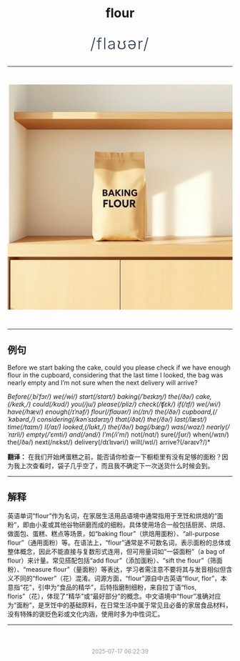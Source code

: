 <div align="center">

# flour

<div style="margin: 30px 0;">
<h1 style="font-size: 2.5em; font-weight: 300; letter-spacing: 2px; margin: 0; color: #2c3e50;">
/flaʊər/
</h1>
</div>

</div>

---

<div align="center" style="margin: 40px 0;">

![flour](images/flour.png)

</div>

---

## 例句

Before we start baking the cake, could you please check if we have enough flour in the cupboard, considering that the last time I looked, the bag was nearly empty and I’m not sure when the next delivery will arrive?

*Before(/ˌbiˈfɔr/) we(/wi/) start(/stɑrt/) baking(/ˈbeɪkɪŋ/) the(/ðə/) cake,(/keɪk,/) could(/kʊd/) you(/ju/) please(/pliz/) check(/ʧɛk/) if(/ɪf/) we(/wi/) have(/hæv/) enough(/ɪˈnəf/) flour(/flaʊər/) in(/ɪn/) the(/ðə/) cupboard,(/ˈkəbərd,/) considering(/kənˈsɪdərɪŋ/) that(/ðət/) the(/ðə/) last(/læst/) time(/taɪm/) I(/aɪ/) looked,(/lʊkt,/) the(/ðə/) bag(/bæg/) was(/wɑz/) nearly(/ˈnɪrli/) empty(/ˈɛmti/) and(/ənd/) I’m(/i’m*/) not(/nɑt/) sure(/ʃʊr/) when(/wɪn/) the(/ðə/) next(/nɛkst/) delivery(/dɪˈlɪvəri/) will(/wɪl/) arrive?(/əraɪv?/)*

**翻译：** 在我们开始烤蛋糕之前，能否请你检查一下橱柜里有没有足够的面粉？因为我上次查看时，袋子几乎空了，而且我不确定下一次送货什么时候会到。

---

## 解释

英语单词“flour”作为名词，在家居生活用品语境中通常指用于烹饪和烘焙的“面粉”，即由小麦或其他谷物研磨而成的细粉。具体使用场合一般包括厨房、烘焙、做面包、蛋糕、糕点等场景，如“baking flour”（烘焙用面粉）、“all-purpose flour”（通用面粉）等。在语法上，“flour”通常是不可数名词，表示面粉的总体或整体概念，因此不能直接与复数形式连用，但可用量词如“一袋面粉”（a bag of flour）来计量。常见搭配包括“add flour”（添加面粉）、“sift the flour”（筛面粉）、“measure flour”（量面粉）等表达，学习者需注意不要将其与发音相似但含义不同的“flower”（花）混淆。词源方面，“flour”源自中古英语“flour, flor”，本意指“花”，引申为“食品的精华”，后特指磨制细粉，来自拉丁语“flos, floris”（花），体现了“精华”或“最好部分”的概念。中文语境中“flour”准确对应为“面粉”，是烹饪中的基础原料，在日常生活中属于常见且必备的家居食品材料，没有特殊的褒贬色彩或文化内涵，使用时多为中性词汇。


---

<div align="center" style="margin-top: 50px;">
<small style="color: #999; font-size: 0.9em;">2025-07-17 06:22:39</small>
</div>
